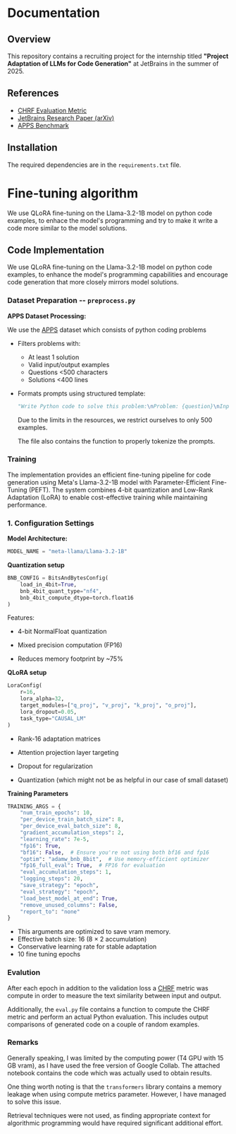 # Documentation

## Overview
This repository contains a recruiting project for the internship titled **"Project Adaptation of LLMs for Code Generation"** at JetBrains in the summer of 2025.

## References
- [CHRF Evaluation Metric](https://huggingface.co/spaces/evaluate-metric/chrf)  
- [JetBrains Research Paper (arXiv)](https://arxiv.org/pdf/2406.11612)  
- [APPS Benchmark](https://arxiv.org/pdf/2105.09938)

## Installation
The required dependencies are in the ```requirements.txt``` file.

# Fine-tuning algorithm 
We use QLoRA fine-tuning on the Llama-3.2-1B model on python code examples, to enhace the model's programming and try to make it write a code more similar to the model solutions.



## Code Implementation
We use QLoRA fine-tuning on the Llama-3.2-1B model on python code examples, to enhance the model's programming capabilities and encourage code generation that more closely mirrors model solutions.
### Dataset Preparation -- ```preprocess.py```
**APPS Dataset Processing:** 

We use the [APPS](https://arxiv.org/pdf/2105.09938) dataset which consists of python coding problems
- Filters problems with:
  - At least 1 solution
  - Valid input/output examples
  - Questions <500 characters
  - Solutions <400 lines
- Formats prompts using structured template:
  ```python
  "Write Python code to solve this problem:\nProblem: {question}\nInput: {input}\nOutput: {output}\nConstraints..." 
  ```
  Due to the limits in the resources, we restrict ourselves to only 500 examples.

  The file also contains the function to properly tokenize the prompts.


### Training

The implementation provides an efficient fine-tuning pipeline for code generation using Meta's Llama-3.2-1B model with Parameter-Efficient Fine-Tuning (PEFT). The system combines 4-bit quantization and Low-Rank Adaptation (LoRA) to enable cost-effective training while maintaining performance.


### 1. Configuration Settings
**Model Architecture:**
```python
MODEL_NAME = "meta-llama/Llama-3.2-1B"
```
**Quantization setup**
```python
BNB_CONFIG = BitsAndBytesConfig(
    load_in_4bit=True,
    bnb_4bit_quant_type="nf4",
    bnb_4bit_compute_dtype=torch.float16
)
```
Features:
- 4-bit NormalFloat quantization

- Mixed precision computation (FP16)

- Reduces memory footprint by ~75%

**QLoRA setup**

```python
LoraConfig(
    r=16,
    lora_alpha=32,
    target_modules=["q_proj", "v_proj", "k_proj", "o_proj"],
    lora_dropout=0.05,
    task_type="CAUSAL_LM"
)
```

- Rank-16 adaptation matrices

- Attention projection layer targeting

- Dropout for regularization

- Quantization (which might not be as helpful in our case of small dataset)

**Training Parameters**

```python
TRAINING_ARGS = {
    "num_train_epochs": 10,
    "per_device_train_batch_size": 8,
    "per_device_eval_batch_size": 8,
    "gradient_accumulation_steps": 2,
    "learning_rate": 7e-5,
    "fp16": True,
    "bf16": False,  # Ensure you're not using both bf16 and fp16
    "optim": "adamw_bnb_8bit",  # Use memory-efficient optimizer
    "fp16_full_eval": True,  # FP16 for evaluation
    "eval_accumulation_steps": 1,
    "logging_steps": 20,
    "save_strategy": "epoch",
    "eval_strategy": "epoch",
    "load_best_model_at_end": True,
    "remove_unused_columns": False,
    "report_to": "none"
}
```
- This arguments are optimized to save vram memory.
- Effective batch size: 16 (8 × 2 accumulation)
- Conservative learning rate for stable adaptation
- 10 fine tuning epochs

### Evalution
After each epoch in addition to the validation loss a [CHRF](https://huggingface.co/spaces/evaluate-metric/chrf) metric was compute in order to measure the text similarity between input and output.

Additionally, the ```eval.py``` file contains a function to compute the CHRF metric and perform an actual Python evaluation. This includes output comparisons of generated code on a couple of random examples.

### Remarks

Generally speaking, I was limited by the computing power (T4 GPU with 15 GB vram), as I have used the free version of Google Collab.
The attached notebook contains the code which was actually used to obtain results.

One thing worth noting is that the ```transformers``` library contains a memory leakage when using compute metrics parameter. However, I have managed to solve this issue.

Retrieval techniques were not used, as finding appropriate context for algorithmic programming would have required significant additional effort.